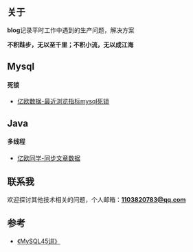 ## 关于

**blog**记录平时工作中遇到的生产问题，解决方案

**不积跬步，无以至千里；不积小流，无以成江海**

## Mysql
#### 死锁
* [亿欧数据-最近浏览指标mysql死锁](https://gitee.com/mengban0727/blog/blob/master/mysql/亿欧数据-最近浏览指标mysql死锁.md)

## Java
#### 多线程
* [亿欧同学-同步文章数据]()

## 联系我
欢迎探讨其他技术相关的问题，个人邮箱：**1103820783@qq.com**

## 参考
- [《MySQL45讲》](https://time.geekbang.org/column/intro/100020801)
